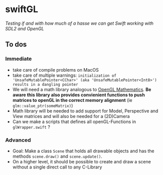 # swiftGL

*Testing if and with how much of a hasse we can get Swift working with SDL2 and OpenGL*

## To dos

### Immediate
- take care of compile problems on MacOS
- take care of multiple warnings: ``initialization of 'UnsafeMutablePointer<CChar>' (aka 'UnsafeMutablePointer<Int8>') results in a dangling pointer`` 
- We will need a math library analogous to [OpenGL Mathematics](https://glm.g-truc.net/0.9.9/). **Be aware this library also provides convienient functions to push matrices to openGL in the correct memory alignment** (ie ``glm::value_ptr(someMatrix)``)
- Math library will be needed to add support for Model, Perspective and View matrices and will also be needed for a (2D)Camera
- Can we make a scripts that defines all openGL-Functions in ``glWrapper.swift`` ?


### Advanced
- Goal: Make a class ``Scene`` that holds all drawable objects and has the methods ``scene.draw()`` and ``scene.update()``.
- On a higher level, it should be possible to create and draw a scene without a single direct call to any C-Library